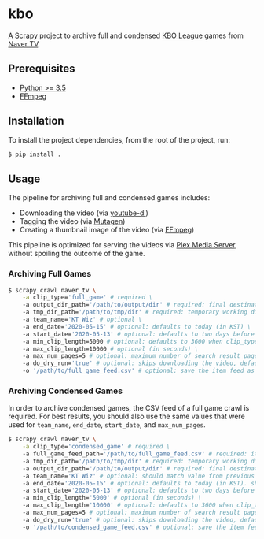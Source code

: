 # kbo

A [Scrapy](https://scrapy.org/) project to archive full and condensed [KBO League](https://en.wikipedia.org/wiki/KBO_League) games from [Naver TV](https://tv.naver.com/).

## Prerequisites

- [Python >= 3.5](https://www.python.org/downloads/)
- [FFmpeg](https://ffmpeg.org/)

## Installation

To install the project dependencies, from the root of the project, run:

```bash
$ pip install .
```

## Usage

The pipeline for archiving full and condensed games includes:

- Downloading the video (via [youtube-dl](https://ytdl-org.github.io/youtube-dl/index.html))
- Tagging the video (via [Mutagen](https://mutagen.readthedocs.io/en/latest/))
- Creating a thumbnail image of the video (via [FFmpeg](https://ffmpeg.org/))

This pipeline is optimized for serving the videos via [Plex Media Server](https://www.plex.tv/), without spoiling the outcome of the game.

### Archiving Full Games

```bash
$ scrapy crawl naver_tv \
    -a clip_type='full_game' # required \
    -a output_dir_path='/path/to/output/dir' # required: final destination of archived games \
    -a tmp_dir_path='/path/to/tmp/dir' # required: temporary working directory \
    -a team_name='KT Wiz' # optional \
    -a end_date='2020-05-15' # optional: defaults to today (in KST) \
    -a start_date='2020-05-13' # optional: defaults to two days before end_date value (in KST) \
    -a min_clip_length=5000 # optional: defaults to 3600 when clip_type='full_game' (in seconds) \
    -a max_clip_length=10000 # optional (in seconds) \
    -a max_num_pages=5 # optional: maximum number of search result pages to iterate over, defaults to 1 \
    -a do_dry_run='true' # optional: skips downloading the video, defaults to 'false' \
    -o '/path/to/full_game_feed.csv' # optional: save the item feed as a CSV (required for condensed_game crawl)
```

### Archiving Condensed Games

In order to archive condensed games, the CSV feed of a full game crawl is required.
For best results, you should also use the same values that were used for `team_name`,
`end_date`, `start_date`, and `max_num_pages`.

```bash
$ scrapy crawl naver_tv \
    -a clip_type='condensed_game' # required \
    -a full_game_feed_path='/path/to/full_game_feed.csv' # required: item feed from previous full_game crawl \
    -a tmp_dir_path='/path/to/tmp/dir' # required: temporary working directory \
    -a output_dir_path='/path/to/output/dir' # required: final destination of archived games \
    -a team_name='KT Wiz' # optional: should match value from previous full_game crawl \
    -a end_date='2020-05-15' # optional: defaults to today (in KST). should match value from previous full_game crawl \
    -a start_date='2020-05-13' # optional: defaults to two days before end_date value (in KST). should match value from previous full_game crawl \
    -a min_clip_length='5000' # optional (in seconds) \
    -a max_clip_length='10000' # optional: defaults to 3600 when clip_type='condensed_game' (in seconds) \
    -a max_num_pages=5 # optional: maximum number of search result pages to iterate over, defaults to 1. should match value from previous full_game crawl \
    -a do_dry_run='true' # optional: skips downloading the video, defaults to 'false' \
    -o '/path/to/condensed_game_feed.csv' # optional: save the item feed as a CSV
```
